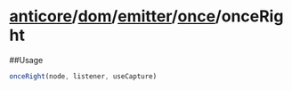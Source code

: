 # [anticore](../../../../../../#reference)/[dom](../../../#reference)/[emitter](../../#reference)/[once](../#reference)/<a name="reference">onceRight</a>

##Usage

```js
onceRight(node, listener, useCapture)
```